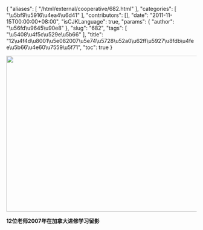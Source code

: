 {
    "aliases": [
        "/html/external/cooperative/682.html"
    ],
    "categories": [
        "\u5bf9\u5916\u4ea4\u6d41"
    ],
    "contributors": [],
    "date": "2011-11-15T00:00:00+08:00",
    "isCJKLanguage": true,
    "params": {
        "author": "\u56fd\u9645\u90e8"
    },
    "slug": "682",
    "tags": [
        "\u5408\u4f5c\u529e\u5b66"
    ],
    "title": "12\u4f4d\u8001\u5e082007\u5e74\u5728\u52a0\u62ff\u5927\u8fdb\u4fee\u5b66\u4e60\u7559\u5f71",
    "toc": true
}

<img
    src="https://cdn.tfls.online/mirror/full/f074c680a1a9383857c04ecb1a4682f6a14b6396.jpg"
    style="display:block;margin-left:auto;margin-right:auto;"
    decoding="async"
    fetchpriority="auto"
    loading="lazy"
    height="412"
    width="600"
/>

**12位老师2007年在加拿大进修学习留影**

